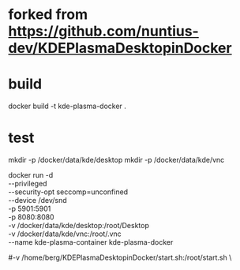# forked from https://github.com/nuntius-dev/KDEPlasmaDesktopinDocker

# build

docker build -t kde-plasma-docker .

# test

mkdir -p /docker/data/kde/desktop
mkdir -p /docker/data/kde/vnc

docker run -d  \
  --privileged \
  --security-opt seccomp=unconfined \
  --device /dev/snd \
  -p 5901:5901 \
  -p 8080:8080 \
  -v /docker/data/kde/desktop:/root/Desktop \
  -v /docker/data/kde/vnc:/root/.vnc \
  --name kde-plasma-container kde-plasma-docker

#-v /home/berg/KDEPlasmaDesktopinDocker/start.sh:/root/start.sh \
